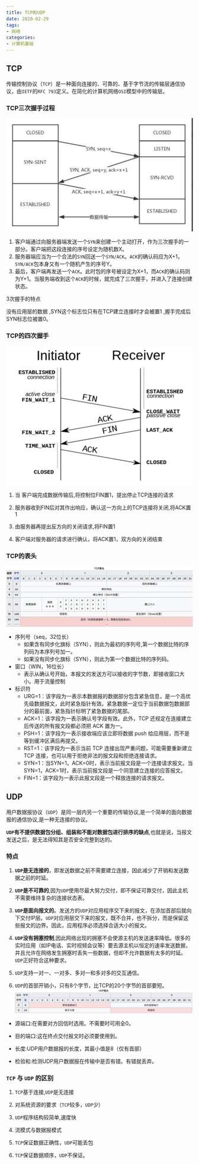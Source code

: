 ```yaml
--- 
title: TCP和UDP
date: 2020-02-29
tags:  
- 网络
categories:
- 计算机基础
---
```

## TCP
传输控制协议（`TCP`）是一种面向连接的、可靠的、基于字节流的传输层通信协议，由`IETF`的`RFC 793`定义。在简化的计算机网络`OSI`模型中的传输层。

### TCP三次握手过程
![](https://raw.githubusercontent.com/Moking1997/NotePhoto/master/20200229225736.png)
1. 客户端通过向服务器端发送一个`SYN`来创建一个主动打开，作为三次握手的一部分。客户端把这段连接的序号设定为随机数X。
2. 服务器端应当为一个合法的`SYN`回送一个`SYN/ACK`。`ACK`的确认码应为X+1，`SYN/ACK`包本身又有一个随机产生的序号Y。
3. 最后，客户端再发送一个`ACK`。此时包的序号被设定为X+1，而`ACK`的确认码则为Y+1。当服务端收到这个`ACK`的时候，就完成了三次握手，并进入了连接创建状态。

3次握手的特点

没有应用层的数据 ,SYN这个标志位只有在TCP建立连接时才会被置1 ,握手完成后SYN标志位被置0。

### TCP的四次握手
![](https://raw.githubusercontent.com/Moking1997/NotePhoto/master/20200229230940.png)
1. 当 客户端完成数据传输后,将控制位FIN置1，提出停止TCP连接的请求 

2. 服务器收到FIN后对其作出响应，确认这一方向上的TCP连接将关闭,将ACK置1

3. 由服务器再提出反方向的关闭请求,将FIN置1 

4.  客户端对服务器的请求进行确认，将ACK置1，双方向的关闭结束

### TCP的表头
![](https://raw.githubusercontent.com/Moking1997/NotePhoto/master/20200229221716.png)
- 序列号（seq，32位长）
    - 如果含有同步化旗标（SYN），则此为最初的序列号,第一个数据比特的序列码为本序列号加一。
    - 如果没有同步化旗标（SYN），则此为第一个数据比特的序列码。
- 窗口（WIN，16位长）
    - 表示从确认号开始，本报文的发送方可以接收的字节数，即接收窗口大小。用于流量控制
- 标识符
    - URG=1：该字段为一表示本数据报的数据部分包含紧急信息，是一个高优先级数据报文，此时紧急指针有效。紧急数据一定位于当前数据包数据部分的最前面，紧急指针标明了紧急数据的尾部。
    - ACK=1：该字段为一表示确认号字段有效。此外，TCP 还规定在连接建立后传送的所有报文段都必须把 ACK 置为一。
    - PSH=1：该字段为一表示接收端应该立即将数据 push 给应用层，而不是等到缓冲区满后再提交。
    - RST=1：该字段为一表示当前 TCP 连接出现严重问题，可能需要重新建立 TCP 连接，也可以用于拒绝非法的报文段和拒绝连接请求。
    - SYN=1：当SYN=1，ACK=0时，表示当前报文段是一个连接请求报文。当SYN=1，ACK=1时，表示当前报文段是一个同意建立连接的应答报文。
    - FIN=1：该字段为一表示此报文段是一个释放连接的请求报文。
## UDP
用户数据报协议（`UDP`）是同一层内另一个重要的传输协议,是一个简单的面向数据报的通信协议,是一种无连接的协议。

**`UDP`有不提供数据包分组、组装和不能对数据包进行排序的缺点**,也就是说，当报文发送之后，是无法得知其是否安全完整到达的。

### 特点
1. **`UDP`是无连接的**，即发送数据之前不需要建立连接，因此减少了开销和发送数据之前的时延。

2. **`UDP`是不可靠的**,因为`UDP`使用尽最大努力交付，即不保证可靠交付，因此主机不需要维持复杂的连接状态表。

3. **`UDP`是面向报文的**。发送方的`UDP`对应用程序交下来的报文，在添加首部后就向下交付IP层。`UDP`对应用层交下来的报文，既不合并，也不拆分，而是保留这些报文的边界。因此，应用程序必须选择合适大小的报文。
4. **`UDP`没有拥塞控制**,因此网络出现的拥塞不会使源主机的发送速率降低。很多的实时应用（如IP电话、实时视频会议等）要去源主机以恒定的速率发送数据，并且允许在网络发生拥塞时丢失一些数据，但却不允许数据有太多的时延。`UDP`正好符合这种要求。

5. `UDP`支持一对一、一对多、多对一和多对多的交互通信。

6. `UDP`的首部开销小，只有8个字节，比TCP的20个字节的首部要短。
![](https://raw.githubusercontent.com/Moking1997/NotePhoto/master/20200229221347.png)
- 源端口:在需要对方回信时选用。不需要时可用全0。

- 目的端口:这在终点交付报文时必须要使用到。

- 长度:UDP用户数据报的长度，其最小值是8（仅有首部）

- 检验和:检测UDP用户数据报在传输中是否有错。有错就丢弃。


### `TCP` 与 `UDP` 的区别
1. `TCP`基于连接,`UDP`是无连接

2. 对系统资源的要求（`TCP`较多，`UDP`少）

3. `UDP`程序结构较简单,速度快

4. 流模式与数据报模式 

5. `TCP`保证数据正确性，`UDP`可能丢包

6. `TCP`保证数据顺序，`UDP`不保证。